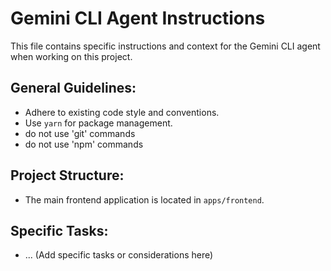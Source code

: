 # Gemini CLI Agent Instructions

This file contains specific instructions and context for the Gemini CLI agent when working on this project.

## General Guidelines:
- Adhere to existing code style and conventions.
- Use `yarn` for package management.
- do not use 'git' commands
- do not use 'npm' commands

## Project Structure:
- The main frontend application is located in `apps/frontend`.

## Specific Tasks:
- ... (Add specific tasks or considerations here)
